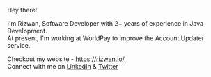 Hey there!

I'm Rizwan, Software Developer with 2+ years of experience in Java Development.  
At present, I'm working at WorldPay to improve the Account Updater service.

Checkout my website - https://rizwan.io/  
Connect with me on [LinkedIn](https://www.linkedin.com/in/rizwan-io/) & [Twitter](https://twitter.com/rizwanio)
